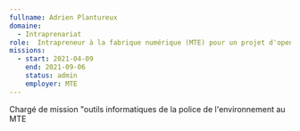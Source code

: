 ```yaml
---
fullname: Adrien Plantureux
domaine:
  - Intraprenariat
role:  Intrapreneur à la fabrique numérique (MTE) pour un projet d'open data sur les données Loi sur l'eau
missions:
  - start: 2021-04-09
    end: 2021-09-06
    status: admin
    employer: MTE
---
```


Chargé de mission "outils informatiques de la police de l'environnement au MTE
